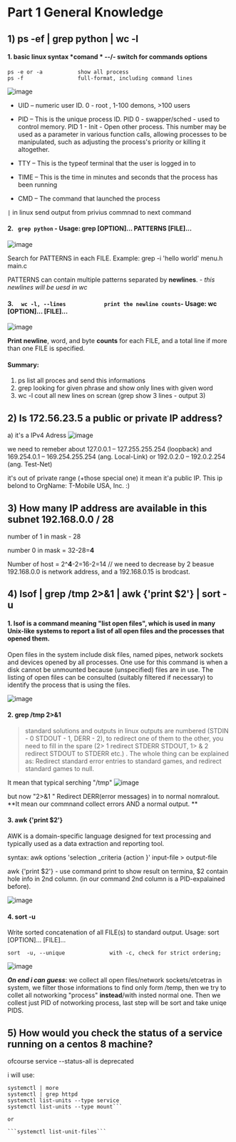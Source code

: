 # Part 1 General Knowledge

## 1) ps -ef | grep python | wc -l
 
#### 1. basic linux syntax *comand * --/- switch for commands options
```
ps -e or -a           show all process 
ps -f                 full-format, including command lines
```
![image](https://user-images.githubusercontent.com/47614594/154872675-bcd18ea0-f4e6-47c9-914c-9f27bb1915e2.png)

* UID – numeric user ID. 0 - root , 1-100 demons, >100 users
* PID – This is the unique process ID. PID 0 - swapper/sched - used to control memory. PID 1 - Init - Open other process. 
This number may be used as a parameter in various function calls, allowing processes to be manipulated, such as adjusting the process's priority or killing it altogether. 

* TTY – This is the typeof terminal that the user is logged in to
* TIME – This is the time in minutes and seconds that the process has been running
* CMD – The command that launched the process

```|``` in linux send output from privius commnad to next command

#### 2. ``` grep python``` - Usage: grep [OPTION]... PATTERNS [FILE]...

![image](https://user-images.githubusercontent.com/47614594/154873647-21eabab4-eccc-4a33-9eea-f9d7ce554a07.png)


Search for PATTERNS in each FILE.
Example: grep -i 'hello world' menu.h main.c

PATTERNS can contain multiple patterns separated by **newlines**. - _this newlines will be uesd in wc_

#### 3. ```  wc -l, --lines            print the newline counts```- Usage: wc [OPTION]... [FILE]... 

![image](https://user-images.githubusercontent.com/47614594/154873728-5e54cb85-79d7-4d0b-8177-a6e13d0a0fba.png)

**Print newline**, word, and byte **counts** for each FILE, and a total line if
more than one FILE is specified.

#### Summary: 
1. ps list all proces and send this informations
2. grep looking for given phrase and show only lines with given word 
3. wc -l cout all new lines on screan (grep show 3 lines - output 3)

## 2) Is 172.56.23.5 a public or private IP address?
a) it's a IPv4 Adress 
![image](https://user-images.githubusercontent.com/47614594/154874690-a4c2d397-a3a7-4e45-a402-97546a06335b.png)

we need to remeber about 127.0.0.1 – 127.255.255.254 (loopback) and 169.254.0.1 – 169.254.255.254 (ang. Local-Link) or 192.0.2.0 – 192.0.2.254 (ang. Test-Net)

it's out of private range (+those special one) it mean it'a public IP. This ip belond to  OrgName: T-Mobile USA, Inc. :) 

## 3) How many IP address are available in this subnet 192.168.0.0 / 28

number of 1 in mask - 28

number 0 in mask = 32-28=**4**

Number of host = 2^**4**-2=16-2=14 // we need to decrease by 2 beasue 192.168.0.0 is network address, and a 192.168.0.15 is brodcast.

## 4) lsof | grep /tmp 2>&1 | awk {'print $2'} | sort -u

#### 1. lsof is a command meaning "list open files", which is used in many Unix-like systems to report a list of all open files and the processes that opened them. 

Open files in the system include disk files, named pipes, network sockets and devices opened by all processes. One use for this command is when a disk cannot be unmounted because (unspecified) files are in use. The listing of open files can be consulted (suitably filtered if necessary) to identify the process that is using the files. 

![image](https://user-images.githubusercontent.com/47614594/154877179-f29e6a1c-fbcc-427e-8c47-7ab61a1186f3.png)

#### 2. grep /tmp 2>&1 

> standard solutions and outputs in linux outputs are numbered (STDIN - 0 STDOUT - 1, DERR - 2), to redirect one of them to the other, you need to fill in the spare (2> 1 redirect STDERR STDOUT, 1> & 2 redirect STDOUT to STDERR etc.) .
> The whole thing can be explained as: Redirect standard error entries to standard games, and redirect standard games to null.


It mean that typical serching "/tmp" 
![image](https://user-images.githubusercontent.com/47614594/154877995-e3b5bf24-ef26-43c0-8ae9-69cc997af769.png)

but now "2>&1 " Redirect DERR(error messages) in to normal nomralout. **It mean our commnand collect errors AND a normal output. **
#### 3. awk {'print $2'}

AWK is a domain-specific language designed for text processing and typically used as a data extraction and reporting tool.

syntax: awk options 'selection _criteria {action }' input-file > output-file

awk {'print $2'} - use command print to show result on termina, $2 contain hole info in 2nd column. (in our command 2nd column is a PID-expalained before).

![image](https://user-images.githubusercontent.com/47614594/154880257-80b40fb7-c7da-448f-8867-132d359fb446.png)

#### 4. sort -u

Write sorted concatenation of all FILE(s) to standard output.
Usage: sort [OPTION]... [FILE]...

```sort  -u, --unique              with -c, check for strict ordering;```

![image](https://user-images.githubusercontent.com/47614594/154880621-7510f80c-51a6-4f63-868e-8425f9f41196.png)

_**On end i can guess**_: we collect all open files/network sockets/etcetras in system, we filter those informations to find only form /temp, then we try to collet all notworking "process" **instead**/with insted normal one. Then we collest just PID of notworking process, last step will be sort and take uniqe PIDS.  

## 5) How would you check the status of a service running on a centos 8 machine?

ofcourse service --status-all is deprecated

i will use: 

```systemctl
systemctl | more
systemctl | grep httpd
systemctl list-units --type service
systemctl list-units --type mount```

or

```systemctl list-unit-files```
